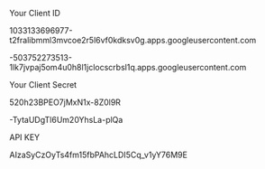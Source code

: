 Your Client ID

1033133696977-t2fralibmml3mvcoe2r5l6vf0kdksv0g.apps.googleusercontent.com

-503752273513-1lk7jvpaj5om4u0h8l1jclocscrbsl1q.apps.googleusercontent.com



Your Client Secret

520h23BPEO7jMxN1x-8Z0l9R

-TytaUDgTl6Um20YhsLa-plQa



API KEY

AIzaSyCzOyTs4fm15fbPAhcLDI5Cq_v1yY76M9E